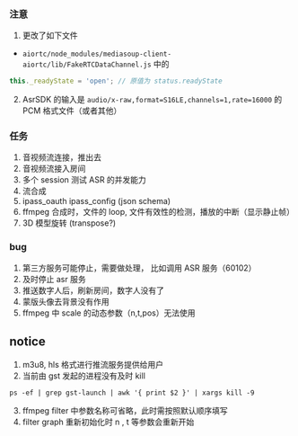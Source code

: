 ### 注意
1. 更改了如下文件 
- ```aiortc/node_modules/mediasoup-client-aiortc/lib/FakeRTCDataChannel.js``` 中的 
```js
this._readyState = 'open'; // 原值为 status.readyState
```

2. AsrSDK 的输入是 ```audio/x-raw,format=S16LE,channels=1,rate=16000``` 的 PCM 格式文件（或者其他）


### 任务
1. 音视频流连接，推出去
2. 音视频流接入房间
3. 多个 session 测试 ASR 的并发能力
4. 流合成
5. ipass_oauth  ipass_config (json schema)
6. ffmpeg 合成时，文件的 loop, 文件有效性的检测，播放的中断（显示静止帧）
7. 3D 模型旋转 (transpose?)

### bug
1. 第三方服务可能停止，需要做处理， 比如调用 ASR 服务（60102）
2. 及时停止 asr 服务
3. 推送数字人后，刷新房间，数字人没有了
4. 蒙版头像去背景没有作用
5. ffmpeg 中 scale 的动态参数（n,t,pos）无法使用

## notice
1. m3u8, hls 格式进行推流服务提供给用户
2. 当前由 gst 发起的进程没有及时 kill
```shell
ps -ef | grep gst-launch | awk '{ print $2 }' | xargs kill -9
```
3. ffmpeg filter 中参数名称可省略，此时需按照默认顺序填写
4. filter graph 重新初始化时 n , t 等参数会重新开始